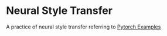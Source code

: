 # Neural Style Transfer


A practice of neural style transfer referring to [Pytorch Examples](https://github.com/pytorch/examples/tree/master/fast_neural_style)
